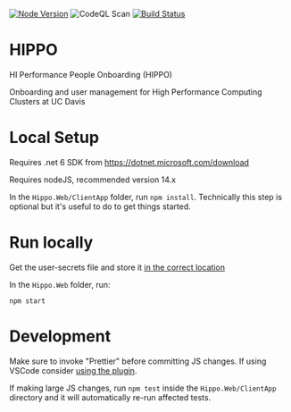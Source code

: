 [![Node Version](https://img.shields.io/badge/dynamic/json?label=Node%20Version&query=%24.engines.node&url=https%3A%2F%2Fraw.githubusercontent.com%2Fucdavis%2Fhippo%2Fmain%2FHippo.Web%2FClientApp%2Fpackage.json)](https://img.shields.io/badge/dynamic/json?label=Node%20Version&query=%24.engines.node&url=https%3A%2F%2Fraw.githubusercontent.com%2Fucdavis%2Fhippo%2Fmain%2FHippo.Web%2FClientApp%2Fpackage.json)
![CodeQL Scan](https://github.com/ucdavis/hippo/actions/workflows/codeql-analysis.yml/badge.svg)
[![Build Status](https://dev.azure.com/ucdavis/HiPPO/_apis/build/status%2FHippo%20Web%20Build?branchName=refs%2Fpull%2F188%2Fmerge)](https://dev.azure.com/ucdavis/HiPPO/_build/latest?definitionId=29&branchName=refs%2Fpull%2F188%2Fmerge)

# HIPPO
HI Performance People Onboarding (HIPPO)

Onboarding and user management for High Performance Computing Clusters at UC Davis

# Local Setup

Requires .net 6 SDK from https://dotnet.microsoft.com/download

Requires nodeJS, recommended version 14.x

In the `Hippo.Web/ClientApp` folder, run `npm install`.  Technically this step is optional but it's useful to do to get things started.

# Run locally

Get the user-secrets file and store it [in the correct location](https://docs.microsoft.com/en-us/aspnet/core/security/app-secrets?view=aspnetcore-5.0&tabs=windows#how-the-secret-manager-tool-works)

In the `Hippo.Web` folder, run:

`npm start`

# Development

Make sure to invoke "Prettier" before committing JS changes.  If using VSCode consider [using the plugin](https://marketplace.visualstudio.com/items?itemName=esbenp.prettier-vscode).

If making large JS changes, run `npm test` inside the `Hippo.Web/ClientApp` directory and it will automatically re-run affected tests.
